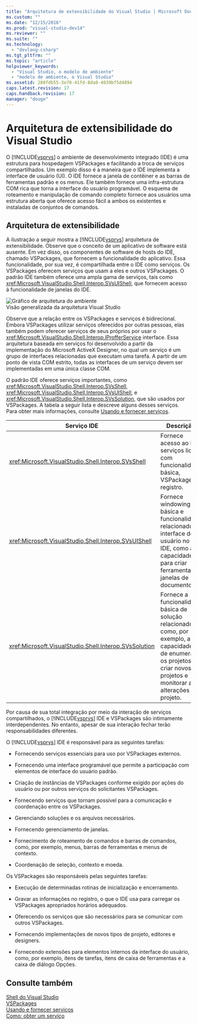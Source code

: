 ```yaml
---
title: "Arquitetura de extensibilidade do Visual Studio | Microsoft Docs"
ms.custom: ""
ms.date: "12/15/2016"
ms.prod: "visual-studio-dev14"
ms.reviewer: ""
ms.suite: ""
ms.technology: 
  - "devlang-csharp"
ms.tgt_pltfrm: ""
ms.topic: "article"
helpviewer_keywords: 
  - "Visual Studio, o modelo de ambiente"
  - "modelo de ambiente, o Visual Studio"
ms.assetid: 280fdb55-3e70-41fd-8da0-4039bf5d4894
caps.latest.revision: 17
caps.handback.revision: 17
manager: "douge"
---
```

# Arquitetura de extensibilidade do Visual Studio
O [!INCLUDE[vsprvs](../assembler/masm/includes/vsprvs_md.md)] o ambiente de desenvolvimento integrado \(IDE\) é uma estrutura para hospedagem VSPackages e facilitando a troca de serviços compartilhados.  Um exemplo disso é a maneira que o IDE implementa a interface de usuário \(UI\).  O IDE fornece a janela de contêiner e as barras de ferramentas padrão e os menus.  Ele também fornece uma infra\-estrutura COM rica que torna a interface do usuário programável.  O esquema de roteamento e manipulação de comando completo fornece aos usuários uma estrutura aberta que oferece acesso fácil a ambos os existentes e instaladas de conjuntos de comandos.  
  
## Arquitetura de extensibilidade  
 A ilustração a seguir mostra a [!INCLUDE[vsprvs](../assembler/masm/includes/vsprvs_md.md)] arquitetura de extensibilidade.  Observe que o conceito de um aplicativo de software está ausente.  Em vez disso, os componentes de software de hosts do IDE, chamado VSPackages, que fornecem a funcionalidade do aplicativo.  Essa funcionalidade, por sua vez, é compartilhada entre o IDE como serviços.  Os VSPackages oferecem serviços que usam a eles e outros VSPackages.  O padrão IDE também oferece uma ampla gama de serviços, tais como <xref:Microsoft.VisualStudio.Shell.Interop.SVsUIShell>, que fornecem acesso à funcionalidade de janelas do IDE.  
  
 ![Gráfico de arquitetura do ambiente](../misc/media/environment.png "environment")  
Visão generalizada da arquitetura Visual Studio  
  
 Observe que a relação entre os VSPackages e serviços é bidirecional.  Embora VSPackages utilizar serviços oferecidos por outras pessoas, elas também podem oferecer serviços de seus próprios por usar o <xref:Microsoft.VisualStudio.Shell.Interop.IProfferService> interface.  Essa arquitetura baseada em serviços foi desenvolvido a partir da implementação do Microsoft ActiveX Designer, no qual um serviço é um grupo de interfaces relacionadas que executam uma tarefa.  A partir de um ponto de vista COM estrito, todas as interfaces de um serviço devem ser implementadas em uma única classe COM.  
  
 O padrão IDE oferece serviços importantes, como <xref:Microsoft.VisualStudio.Shell.Interop.SVsShell>, <xref:Microsoft.VisualStudio.Shell.Interop.SVsUIShell>, e <xref:Microsoft.VisualStudio.Shell.Interop.SVsSolution>, que são usados por VSPackages.  A tabela a seguir lista e descreve alguns desses serviços.  Para obter mais informações, consulte [Usando e fornecer serviços](../Topic/Using%20and%20Providing%20Services.md).  
  
|Serviço IDE|Descrição|  
|-----------------|---------------|  
|<xref:Microsoft.VisualStudio.Shell.Interop.SVsShell>|Fornece acesso ao IDE serviços lidar com funcionalidade básica, VSPackages e registro.|  
|<xref:Microsoft.VisualStudio.Shell.Interop.SVsUIShell>|Fornece windowing básica e funcionalidade relacionados à interface do usuário no IDE, como a capacidade para criar ferramentas e janelas de documento.|  
|<xref:Microsoft.VisualStudio.Shell.Interop.SVsSolution>|Fornece a funcionalidade básica de solução relacionados, como, por exemplo, a capacidade de enumerar os projetos, criar novos projetos e monitorar as alterações do projeto.|  
  
 Por causa de sua total integração por meio da interação de serviços compartilhados, o [!INCLUDE[vsprvs](../assembler/masm/includes/vsprvs_md.md)] IDE e VSPackages são intimamente interdependentes.  No entanto, apesar de sua interação fechar terão responsabilidades diferentes.  
  
 O [!INCLUDE[vsprvs](../assembler/masm/includes/vsprvs_md.md)] IDE é responsável para as seguintes tarefas:  
  
-   Fornecendo serviços essenciais para uso por VSPackages externos.  
  
-   Fornecendo uma interface programável que permite a participação com elementos de interface do usuário padrão.  
  
-   Criação de instâncias de VSPackages conforme exigido por ações do usuário ou por outros serviços do solicitantes VSPackages.  
  
-   Fornecendo serviços que tornam possível para a comunicação e coordenação entre os VSPackages.  
  
-   Gerenciando soluções e os arquivos necessários.  
  
-   Fornecendo gerenciamento de janelas.  
  
-   Fornecimento de roteamento de comandos e barras de comandos, como, por exemplo, menus, barras de ferramentas e menus de contexto.  
  
-   Coordenação de seleção, contexto e moeda.  
  
 Os VSPackages são responsáveis pelas seguintes tarefas:  
  
-   Execução de determinadas rotinas de inicialização e encerramento.  
  
-   Gravar as informações no registro, o que o IDE usa para carregar os VSPackages apropriados horários adequados.  
  
-   Oferecendo os serviços que são necessários para se comunicar com outros VSPackages.  
  
-   Fornecendo implementações de novos tipos de projeto, editores e designers.  
  
-   Fornecendo extensões para elementos internos da interface do usuário, como, por exemplo, itens de tarefas, itens de caixa de ferramentas e a caixa de diálogo Opções.  
  
## Consulte também  
 [Shell do Visual Studio](../Topic/Visual%20Studio%20Shell.md)   
 [VSPackages](../Topic/VSPackages.md)   
 [Usando e fornecer serviços](../Topic/Using%20and%20Providing%20Services.md)   
 [Como: obter um serviço](../Topic/How%20to:%20Get%20a%20Service.md)
